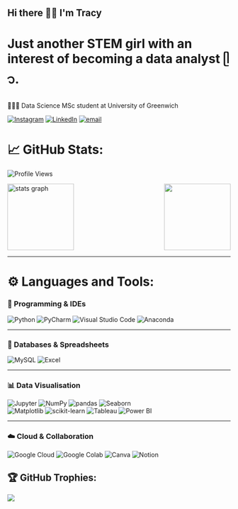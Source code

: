 ## Hi there 👋🏾 I'm Tracy

# Just another STEM girl with an interest of becoming a data analyst ᥫ᭡.
👩🏾‍💻 Data Science MSc student at University of Greenwich<br>

[![Instagram](https://img.shields.io/badge/Instagram-%23E4405F.svg?logo=Instagram&logoColor=white)](https://instagram.com/enhancedbytrace) [![LinkedIn](https://img.shields.io/badge/LinkedIn-%230077B5.svg?logo=linkedin&logoColor=white)](https://linkedin.com/in/https://www.linkedin.com/in/tracypius/) [![email](https://img.shields.io/badge/Email-D14836?logo=gmail&logoColor=white)](mailto:tracyyp.02@gmail.com) 


# 📈 GitHub Stats:
![Profile Views](https://komarev.com/ghpvc/?username=traceswrldd&color=blue)<br/>

<div align="left">
  <img src="https://github-readme-stats.vercel.app/api?username=traceswrldd&hide_title=false&hide_rank=false&show_icons=true&include_all_commits=true&count_private=true&disable_animations=false&theme=radical&locale=en&hide_border=false" height="150" alt="stats graph"  />
<img align="right" height="150" src="https://media.giphy.com/media/11cwuBQ4TLa8FO/giphy.gif?cid=ecf05e47oyw927sbcrkaz2zqofym9bdx7njp9077adq2idz5&ep=v1_gifs_search&rid=giphy.gif&ct=g"  />

---

# ⚙️ Languages and Tools:

### 🐍 Programming & IDEs  
![Python](https://img.shields.io/badge/Python-3776AB?style=for-the-badge&logo=python&logoColor=white)
![PyCharm](https://img.shields.io/badge/PyCharm-000000?style=for-the-badge&logo=pycharm&logoColor=white)
![Visual Studio Code](https://img.shields.io/badge/VS%20Code-007ACC?style=for-the-badge&logo=visualstudiocode&logoColor=white)
![Anaconda](https://img.shields.io/badge/Anaconda-44A833?style=for-the-badge&logo=anaconda&logoColor=white)

---

### 🚀 Databases & Spreadsheets  
![MySQL](https://img.shields.io/badge/MySQL-005C84?style=for-the-badge&logo=mysql&logoColor=white)
![Excel](https://img.shields.io/badge/Microsoft%20Excel-217346?style=for-the-badge&logo=microsoftexcel&logoColor=white)

---

### 📊 Data Visualisation  
![Jupyter](https://img.shields.io/badge/Jupyter-F37626?style=for-the-badge&logo=jupyter&logoColor=white)
![NumPy](https://img.shields.io/badge/NumPy-013243?style=for-the-badge&logo=numpy&logoColor=white)
![pandas](https://img.shields.io/badge/pandas-150458?style=for-the-badge&logo=pandas&logoColor=white)
![Seaborn](https://img.shields.io/badge/Seaborn-3776AB?style=for-the-badge&logo=python&logoColor=white)<br/>
![Matplotlib](https://img.shields.io/badge/Matplotlib-11557C?style=for-the-badge&logo=python&logoColor=white)
![scikit-learn](https://img.shields.io/badge/scikit--learn-F7931E?style=for-the-badge&logo=scikitlearn&logoColor=white)
![Tableau](https://img.shields.io/badge/Tableau-E97627?style=for-the-badge&logo=tableau&logoColor=white)
![Power BI](https://img.shields.io/badge/Power%20BI-F2C811?style=for-the-badge&logo=powerbi&logoColor=black)

---

### ☁️ Cloud & Collaboration  
![Google Cloud](https://img.shields.io/badge/Google%20Cloud-4285F4?style=for-the-badge&logo=googlecloud&logoColor=white)
![Google Colab](https://img.shields.io/badge/Google%20Colab-F9AB00?style=for-the-badge&logo=googlecolab&logoColor=white)
![Canva](https://img.shields.io/badge/Canva-00C4CC?style=for-the-badge&logo=canva&logoColor=white)
![Notion](https://img.shields.io/badge/Notion-000000?style=for-the-badge&logo=notion&logoColor=white)<br/>


## 🏆 GitHub Trophies:
![](https://github-profile-trophy.vercel.app/?username=traceswrldd&theme=radical&no-frame=false&no-bg=false&margin-w=4)


<!-- Proudly created with GPRM ( https://gprm.itsvg.in ) -->
